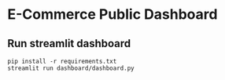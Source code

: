 # E-Commerce Public Dashboard

## Run streamlit dashboard
```
pip install -r requirements.txt
streamlit run dashboard/dashboard.py
```
